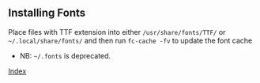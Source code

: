 
## Installing Fonts

Place files with TTF extension into either `/usr/share/fonts/TTF/` or
`~/.local/share/fonts/` and then run `fc-cache -fv` to update the font cache

* NB: `~/.fonts` is deprecated.

[Index](index.md)
